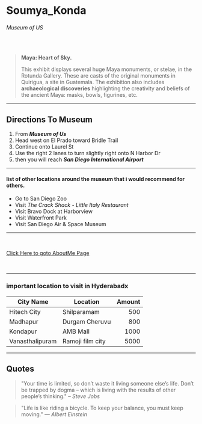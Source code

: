 # Soumya_Konda
###### Museum of US

<br>

> **Maya: Heart of Sky.**
>
>This exhibit displays several huge Maya monuments, or stelae, in the Rotunda Gallery. These are casts of the original monuments in Quirigua, a site in Guatemala. The exhibition also includes **archaeological discoveries** highlighting the creativity and beliefs of the ancient Maya: masks, bowls, figurines, etc.


---
## **Directions To Museum**
1. From ***Museum of Us***
2. Head west on El Prado toward Bridle Trail
1. Continue onto Laurel St
2. Use the right 2 lanes to turn slightly right onto N Harbor Dr
3. then you will reach ***San Diego International Airport***

---

#### list of other locations around the museum that i would recommend for others.

* Go to San Diego Zoo
* Visit *The Crack Shack - Little Italy Restaurant*
* Visit Bravo Dock at Harborview
* Visit Waterfront Park
* Visit San Diego Air & Space Museum
---
<br>

[Click Here to goto AboutMe Page](AboutMe.md)

<br>

---
### important location to visit in Hyderabadx
| City Name | Location | Amount |
| --- | --- | ---: |
| Hitech City | Shilparamam | 500 |
| Madhapur | Durgam Cheruvu | 800 |
| Kondapur | AMB Mall | 1000 |
| Vanasthalipuram | Ramoji film city | 5000 |


---

## Quotes
>
>"Your time is limited, so don’t waste it living someone else’s life. Don’t be trapped by dogma – which is living with the results of other people’s thinking." – *Steve Jobs*

>
> "Life is like riding a bicycle. To keep your balance, you must keep moving." — *Albert Einstein*

